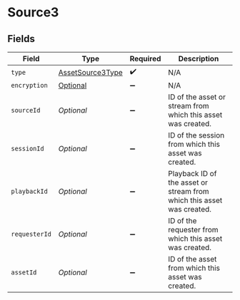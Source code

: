 # Source3


## Fields

| Field                                                                     | Type                                                                      | Required                                                                  | Description                                                               |
| ------------------------------------------------------------------------- | ------------------------------------------------------------------------- | ------------------------------------------------------------------------- | ------------------------------------------------------------------------- |
| `type`                                                                    | [AssetSource3Type](../../models/components/AssetSource3Type.md)           | :heavy_check_mark:                                                        | N/A                                                                       |
| `encryption`                                                              | [Optional<EncryptionOutput>](../../models/components/EncryptionOutput.md) | :heavy_minus_sign:                                                        | N/A                                                                       |
| `sourceId`                                                                | *Optional<String>*                                                        | :heavy_minus_sign:                                                        | ID of the asset or stream from which this asset was created.              |
| `sessionId`                                                               | *Optional<String>*                                                        | :heavy_minus_sign:                                                        | ID of the session from which this asset was created.                      |
| `playbackId`                                                              | *Optional<String>*                                                        | :heavy_minus_sign:                                                        | Playback ID of the asset or stream from which this asset was created.     |
| `requesterId`                                                             | *Optional<String>*                                                        | :heavy_minus_sign:                                                        | ID of the requester from which this asset was created.                    |
| `assetId`                                                                 | *Optional<String>*                                                        | :heavy_minus_sign:                                                        | ID of the asset from which this asset was created.                        |